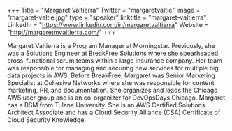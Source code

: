 +++
Title = "Margaret Valtierra"
Twitter = "margaretvaltie"
image = "margaret-valtie.jpg"
type = "speaker"
linktitle = "margaret-valtierra"
LinkedIn = "https://www.linkedin.com/in/margaretvaltierra"
Website = "http://margaretmvaltierra.com/"
+++

Margaret Valtierra is a Program Manager at Morningstar. Previously, she was a Solutions Engineer at BreakFree Solutions where she spearheaded cross-functional scrum teams within a large insurance company. Her team was responsible for managing and securing new services for multiple big data projects in AWS. Before BreakFree, Margaret was Senior Marketing Specialist at Cohesive Networks where she was responsible for content marketing, PR, and documentation. She organizes and leads the Chicago AWS user group and is an co-organizer for DevOpsDays Chicago.  Margaret has a BSM from Tulane University. She is an AWS Certified Solutions Architect Associate and has a Cloud Security Alliance (CSA) Certificate of Cloud Security Knowledge.
